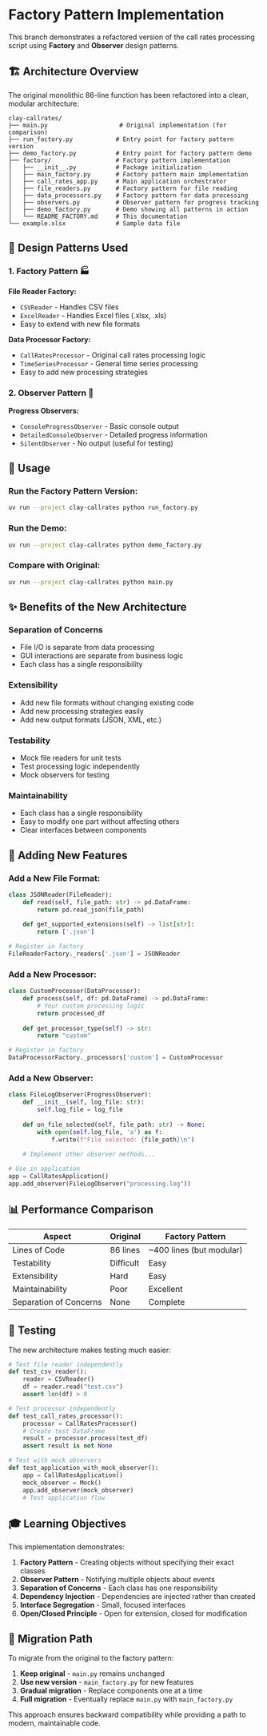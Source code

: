 # Factory Pattern Implementation

This branch demonstrates a refactored version of the call rates processing script using **Factory** and **Observer** design patterns.

## 🏗️ Architecture Overview

The original monolithic 86-line function has been refactored into a clean, modular architecture:

```
clay-callrates/
├── main.py                    # Original implementation (for comparison)
├── run_factory.py            # Entry point for factory pattern version
├── demo_factory.py           # Entry point for factory pattern demo
├── factory/                  # Factory pattern implementation
│   ├── __init__.py           # Package initialization
│   ├── main_factory.py       # Factory pattern main implementation
│   ├── call_rates_app.py     # Main application orchestrator
│   ├── file_readers.py       # Factory pattern for file reading
│   ├── data_processors.py    # Factory pattern for data processing
│   ├── observers.py          # Observer pattern for progress tracking
│   ├── demo_factory.py       # Demo showing all patterns in action
│   └── README_FACTORY.md     # This documentation
└── example.xlsx              # Sample data file
```

## 🎯 Design Patterns Used

### 1. Factory Pattern 🏭

**File Reader Factory:**
- `CSVReader` - Handles CSV files
- `ExcelReader` - Handles Excel files (.xlsx, .xls)
- Easy to extend with new file formats

**Data Processor Factory:**
- `CallRatesProcessor` - Original call rates processing logic
- `TimeSeriesProcessor` - General time series processing
- Easy to add new processing strategies

### 2. Observer Pattern 👀

**Progress Observers:**
- `ConsoleProgressObserver` - Basic console output
- `DetailedConsoleObserver` - Detailed progress information
- `SilentObserver` - No output (useful for testing)

## 🚀 Usage

### Run the Factory Pattern Version:
```bash
uv run --project clay-callrates python run_factory.py
```

### Run the Demo:
```bash
uv run --project clay-callrates python demo_factory.py
```

### Compare with Original:
```bash
uv run --project clay-callrates python main.py
```

## ✨ Benefits of the New Architecture

### **Separation of Concerns**
- File I/O is separate from data processing
- GUI interactions are separate from business logic
- Each class has a single responsibility

### **Extensibility**
- Add new file formats without changing existing code
- Add new processing strategies easily
- Add new output formats (JSON, XML, etc.)

### **Testability**
- Mock file readers for unit tests
- Test processing logic independently
- Mock observers for testing

### **Maintainability**
- Each class has a single responsibility
- Easy to modify one part without affecting others
- Clear interfaces between components

## 🔧 Adding New Features

### Add a New File Format:
```python
class JSONReader(FileReader):
    def read(self, file_path: str) -> pd.DataFrame:
        return pd.read_json(file_path)
    
    def get_supported_extensions(self) -> list[str]:
        return ['.json']

# Register in factory
FileReaderFactory._readers['.json'] = JSONReader
```

### Add a New Processor:
```python
class CustomProcessor(DataProcessor):
    def process(self, df: pd.DataFrame) -> pd.DataFrame:
        # Your custom processing logic
        return processed_df
    
    def get_processor_type(self) -> str:
        return "custom"

# Register in factory
DataProcessorFactory._processors['custom'] = CustomProcessor
```

### Add a New Observer:
```python
class FileLogObserver(ProgressObserver):
    def __init__(self, log_file: str):
        self.log_file = log_file
    
    def on_file_selected(self, file_path: str) -> None:
        with open(self.log_file, 'a') as f:
            f.write(f"File selected: {file_path}\n")
    
    # Implement other observer methods...

# Use in application
app = CallRatesApplication()
app.add_observer(FileLogObserver("processing.log"))
```

## 📊 Performance Comparison

| Aspect | Original | Factory Pattern |
|--------|----------|-----------------|
| Lines of Code | 86 lines | ~400 lines (but modular) |
| Testability | Difficult | Easy |
| Extensibility | Hard | Easy |
| Maintainability | Poor | Excellent |
| Separation of Concerns | None | Complete |

## 🧪 Testing

The new architecture makes testing much easier:

```python
# Test file reader independently
def test_csv_reader():
    reader = CSVReader()
    df = reader.read("test.csv")
    assert len(df) > 0

# Test processor independently
def test_call_rates_processor():
    processor = CallRatesProcessor()
    # Create test DataFrame
    result = processor.process(test_df)
    assert result is not None

# Test with mock observers
def test_application_with_mock_observer():
    app = CallRatesApplication()
    mock_observer = Mock()
    app.add_observer(mock_observer)
    # Test application flow
```

## 🎓 Learning Objectives

This implementation demonstrates:

1. **Factory Pattern** - Creating objects without specifying their exact classes
2. **Observer Pattern** - Notifying multiple objects about events
3. **Separation of Concerns** - Each class has one responsibility
4. **Dependency Injection** - Dependencies are injected rather than created
5. **Interface Segregation** - Small, focused interfaces
6. **Open/Closed Principle** - Open for extension, closed for modification

## 🔄 Migration Path

To migrate from the original to the factory pattern:

1. **Keep original** - `main.py` remains unchanged
2. **Use new version** - `main_factory.py` for new features
3. **Gradual migration** - Replace components one at a time
4. **Full migration** - Eventually replace `main.py` with `main_factory.py`

This approach ensures backward compatibility while providing a path to modern, maintainable code.
